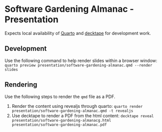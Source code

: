 # Software Gardening Almanac - Presentation

Expects local availability of [Quarto](https://quarto.org/docs/) and [decktape](https://github.com/astefanutti/decktape) for development work.

## Development

Use the following command to help render slides within a browser window:
`quarto preview presentation/software-gardening-almanac.qmd --render slides`

## Rendering

Use the following steps to render the `qmd` file as a PDF.

1. Render the content using revealjs through quarto: `quarto render presentation/software-gardening-almanac.qmd -t revealjs`
2. Use decktape to render a PDF from the html content: `decktape reveal presentation/software-gardening-almanacg.html presentation/software-gardening-almanac.pdf`
